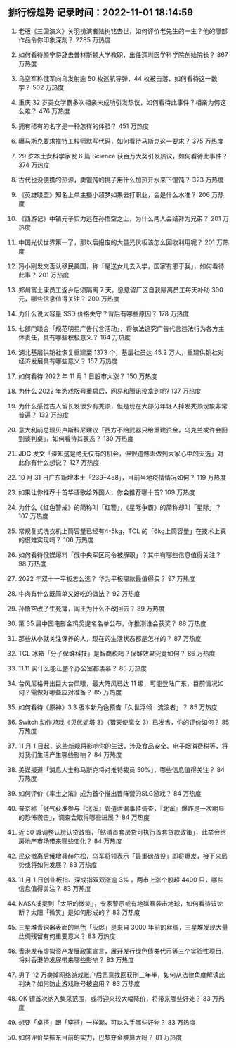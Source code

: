 
## 排行榜趋势 记录时间：2022-11-01 18:14:59
  
  1. 老版《三国演义》关羽扮演者陆树铭去世，如何评价老先生的一生？他的哪部作品令你印象深刻？ 2285 万热度
    
  2. 如何看待颜宁将辞去普林斯顿大学教职，出任深圳医学科学院创始院长？ 867 万热度
    
  3. 乌空军称俄军向乌发射逾 50 枚巡航导弹，44 枚被击落，如何看待这一数字？ 502 万热度
    
  4. 重庆 32 岁美女学霸多次相亲未成功引发热议，如何看待此事件？相亲为何这么难？ 476 万热度
    
  5. 拥有稀有的名字是一种怎样的体验？ 451 万热度
    
  6. 曝马斯克要求推特工程师默写代码，如何看待马斯克这一要求？ 375 万热度
    
  7. 29 岁本土女科学家发 6 篇 Science 获百万大奖引发热议，如何看待此事件？ 374 万热度
    
  8. 古代也没便携的热源，卖馄饨的挑子用什么加热开水来下馄饨？ 323 万热度
    
  9. 《英雄联盟》知名上单主播小超梦如果去打职业，会是什么水准？ 206 万热度
    
  10. 《西游记》中镇元子实力远在孙悟空之上，为什么两人会结拜为兄弟？ 201 万热度
    
  11. 中国光伏世界第一了，那以后报废的大量光伏板该怎么回收利用呢？ 201 万热度
    
  12. 冯小刚发文否认移民美国，称「是送女儿去入学，国家有恩于我」，如何看待此事？ 201 万热度
    
  13. 郑州富士康员工返乡后须隔离 7 天，愿意留厂区自我隔离员工每天补助 300 元，哪些信息值得关注？ 200 万热度
    
  14. 为什么说大容量 SSD 价格失守？背后有哪些原因？ 178 万热度
    
  15. 七部门联合「规范明星广告代言活动」，将依法追究广告代言违法行为各方主体责任，具有哪些积极意义？ 164 万热度
    
  16. 湖北基层供销社恢复重建至 1373 个，基层社员达 45.2 万人，重建供销社对经济发展具有哪些意义？ 157 万热度
    
  17. 如何看待 2022 年 11 月 1 日股市大涨？ 150 万热度
    
  18. 为什么 2022 年游戏版号重启后，网易和腾讯没拿到呢? 137 万热度
    
  19. 为什么感觉古人留长发很少有秃顶，但是现在大部分年轻人掉发秃顶现象非常普遍？ 132 万热度
    
  20. 意大利前总理贝卢斯科尼建议「西方不给武器只给重建资金，乌克兰或许会回到谈判桌」，如何看待其表态？ 130 万热度
    
  21. JDG 发文「深知这是绝无仅有的机会，但很遗憾未做到大家心中的天选」对此你有什么想说？ 127 万热度
    
  22. 10 月 31 日广东新增本土「239+458」，目前当地疫情情况如何？ 119 万热度
    
  23. 如果让你推荐十首华语歌给外国人，你会推荐哪十首? 109 万热度
    
  24. 为什么《红色警戒》的简称叫「红警」，《星际争霸》的简称却叫「星际」？ 107 万热度
    
  25. 常规复式洗衣机上筒容量已经有4-5kg，TCL 的「6kg上筒容量」在技术上真的很难实现吗？ 106 万热度
    
  26. 如何看待俄媒爆料「俄中央军区司令被解职」？其中有哪些信息值得关注？ 98 万热度
    
  27. 2022 年双十一平板怎么选？ 华为平板哪款最值得买？ 97 万热度
    
  28. 牛肉有什么既简单又好吃的做法？ 92 万热度
    
  29. 孙悟空改了生死簿，阎王为什么不改回去？ 89 万热度
    
  30. 第 35 届中国电影金鸡奖提名名单公布，你推测谁会获奖？ 88 万热度
    
  31. 那些从小就关注保养的人，现在的生活状态都是怎样的？ 87 万热度
    
  32. TCL 冰箱「分子保鲜科技」是智商税吗？保鲜效果究竟如何？ 86 万热度
    
  33. 11.11 买什么能让整个办公室都羡慕？ 85 万热度
    
  34. 台风尼格开出巨大台风眼，最大阵风已达 11 级，可能登陆广东，目前情况如何？需做好哪些应对准备？ 85 万热度
    
  35. 如何看待《原神》3.3 版本新角色预告「久世浮倾 · 流浪者」？ 85 万热度
    
  36. Switch 动作游戏《贝优妮塔 3》（猎天使魔女 3）已发售，你的评价如何？ 85 万热度
    
  37. 11 月 1 日起，这些新规将影响你的生活，涉及食品安全、电子烟消费税等，将对我们生活产生哪些影响？ 84 万热度
    
  38. 美媒报道「消息人士称马斯克将对推特裁员 50%」，哪些信息值得关注？ 84 万热度
    
  39. 如何评价《率土之滨》成为首个推出晋阵营的SLG游戏？ 84 万热度
    
  40. 普京称「俄气获准参与『北溪』管道泄漏事件调查，『北溪』爆炸是一次明显的恐怖袭击」，调查会取得哪些进展？ 84 万热度
    
  41. 近 50 城调整认房认贷政策，「结清首套房贷可执行首套贷款政策」，此举会给房地产市场带来哪些变化？ 84 万热度
    
  42. 民众撤离后俄增兵赫尔松，乌军将领表示「最重磅战役」即将爆发，接下来局势或将如何发展？ 83 万热度
    
  43. 11 月 1 日创业板指、深成指双双涨逾 3% ，两市上涨个股超 4400 只，哪些信息值得关注？ 83 万热度
    
  44. NASA捕捉到「太阳的微笑」，专家警示或有地磁暴袭击地球，如何看待该论断？太阳「微笑」是如何形成的？ 83 万热度
    
  45. 三星堆青铜器表面的黑色「灰烬」是来自 3000 年前的丝绸，三星堆发现大量丝绸残留有何重要意义？ 83 万热度
    
  46. 香港发布虚拟资产发展政策宣言，展开发行绿色债券代币等三个实验性项目，将对香港的发展带来哪些影响？ 83 万热度
    
  47. 男子 12 万卖掉网络游戏账户后恶意找回获刑三年半，如何从法律角度解读此判决？如何防止游戏账号被盗用？ 83 万热度
    
  48. OK 镜首次纳入集采范围，或将迎来较大幅降价，将带来哪些好处？ 83 万热度
    
  49. 想要「桌搭」跟「穿搭」一样潮，可以入手哪些好物？ 83 万热度
    
  50. 如何评价樊振东目前的实力，巴黎夺金胜算大吗？ 81 万热度
    
